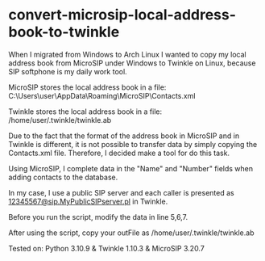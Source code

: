 # convert-microsip-local-address-book-to-twinkle

When I migrated from Windows to Arch Linux I wanted to copy my local address book from MicroSIP under Windows to Twinkle on Linux, because SIP softphone is my daily work tool.

MicroSIP stores the local address book in a file:
C:\Users\user\AppData\Roaming\MicroSIP\Contacts.xml

Twinkle stores the local address book in a file:
/home/user/.twinkle/twinkle.ab

Due to the fact that the format of the address book in MicroSIP and in Twinkle is different, it is not possible to transfer data by simply copying the Contacts.xml file. Therefore, I decided make a tool for do this task.

Using MicroSIP, I complete data in the "Name" and "Number" fields when adding contacts to the database.

In my case, I use a public SIP server and each caller is presented as 12345567@sip.MyPublicSIPserver.pl in Twinkle.

Before you run the script, modify the data in line 5,6,7.

After using the script, copy your outFile as /home/user/.twinkle/twinkle.ab

Tested on:
Python 3.10.9 & Twinkle 1.10.3 & MicroSIP 3.20.7
